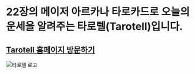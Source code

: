# 22장의 메이저 아르카나 타로카드로 오늘의 운세을 알려주는 타로텔(Tarotell)입니다.
## [Tarotell 홈페이지 방문하기](https://tarotell.pages.dev)
![타로텔 로고](https://media.discordapp.net/attachments/1216007857095446608/1218815683085729894/tarsumae_A_circular_vector_illustration_logo_of_a_skilled_tarot_05057986-4228-42af-87fc-c946b47c56cd.png?ex=6612440f&is=65ffcf0f&hm=caa949959499e16ac4996f530749c5669e9b671941470e84b20f91ae7bc84f0d&=&format=webp&quality=lossless&width=701&height=701)
